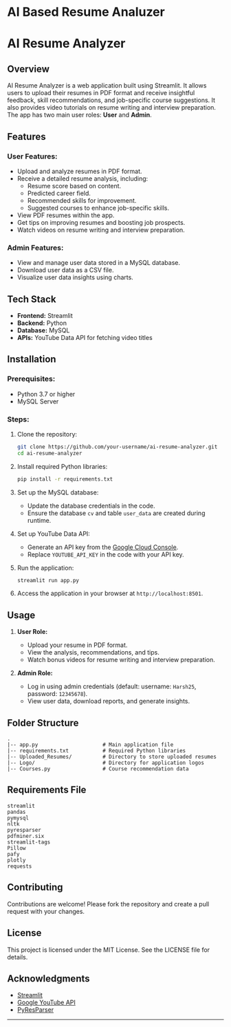 # AI Based Resume Analuzer
 
# AI Resume Analyzer

## Overview
AI Resume Analyzer is a web application built using Streamlit. It allows users to upload their resumes in PDF format and receive insightful feedback, skill recommendations, and job-specific course suggestions. It also provides video tutorials on resume writing and interview preparation. The app has two main user roles: **User** and **Admin**.

## Features

### User Features:
- Upload and analyze resumes in PDF format.
- Receive a detailed resume analysis, including:
  - Resume score based on content.
  - Predicted career field.
  - Recommended skills for improvement.
  - Suggested courses to enhance job-specific skills.
- View PDF resumes within the app.
- Get tips on improving resumes and boosting job prospects.
- Watch videos on resume writing and interview preparation.

### Admin Features:
- View and manage user data stored in a MySQL database.
- Download user data as a CSV file.
- Visualize user data insights using charts.

## Tech Stack
- **Frontend:** Streamlit
- **Backend:** Python
- **Database:** MySQL
- **APIs:** YouTube Data API for fetching video titles

## Installation

### Prerequisites:
- Python 3.7 or higher
- MySQL Server

### Steps:
1. Clone the repository:
   ```bash
   git clone https://github.com/your-username/ai-resume-analyzer.git
   cd ai-resume-analyzer
   ```
2. Install required Python libraries:
   ```bash
   pip install -r requirements.txt
   ```
3. Set up the MySQL database:
   - Update the database credentials in the code.
   - Ensure the database `cv` and table `user_data` are created during runtime.

4. Set up YouTube Data API:
   - Generate an API key from the [Google Cloud Console](https://console.cloud.google.com/).
   - Replace `YOUTUBE_API_KEY` in the code with your API key.

5. Run the application:
   ```bash
   streamlit run app.py
   ```
6. Access the application in your browser at `http://localhost:8501`.

## Usage
1. **User Role:**
   - Upload your resume in PDF format.
   - View the analysis, recommendations, and tips.
   - Watch bonus videos for resume writing and interview preparation.

2. **Admin Role:**
   - Log in using admin credentials (default: username: `Harsh25`, password: `12345678`).
   - View user data, download reports, and generate insights.

## Folder Structure
```
.
|-- app.py                     # Main application file
|-- requirements.txt           # Required Python libraries
|-- Uploaded_Resumes/          # Directory to store uploaded resumes
|-- Logo/                      # Directory for application logos
|-- Courses.py                 # Course recommendation data
```

## Requirements File
```
streamlit
pandas
pymysql
nltk
pyresparser
pdfminer.six
streamlit-tags
Pillow
pafy
plotly
requests
```

## Contributing
Contributions are welcome! Please fork the repository and create a pull request with your changes.

## License
This project is licensed under the MIT License. See the LICENSE file for details.

## Acknowledgments
- [Streamlit](https://streamlit.io/)
- [Google YouTube API](https://developers.google.com/youtube/)
- [PyResParser](https://github.com/OmkarPathak/pyresparser)

---
